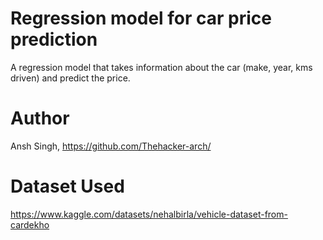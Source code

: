 # Regression model for car price prediction
A regression model that takes information about the car (make, year, kms driven) and predict the price.
# Author
Ansh Singh, https://github.com/Thehacker-arch/
# Dataset Used
https://www.kaggle.com/datasets/nehalbirla/vehicle-dataset-from-cardekho